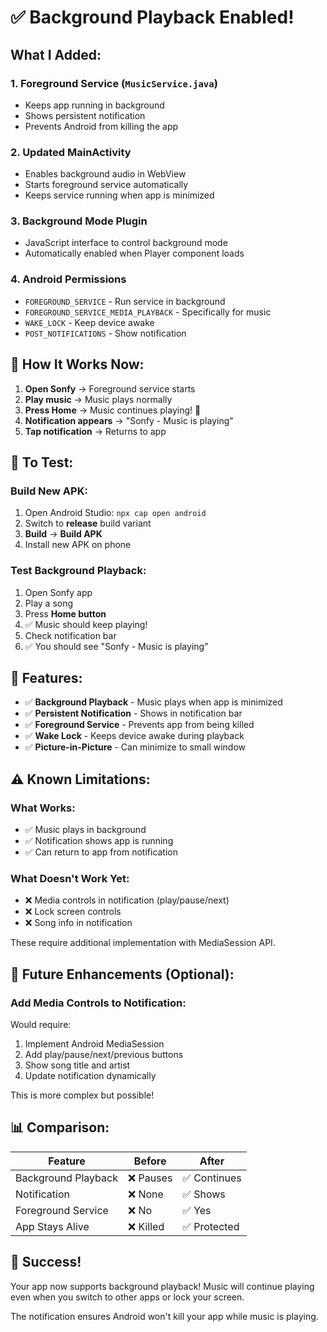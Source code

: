 # ✅ Background Playback Enabled!

## What I Added:

### 1. Foreground Service (`MusicService.java`)
- Keeps app running in background
- Shows persistent notification
- Prevents Android from killing the app

### 2. Updated MainActivity
- Enables background audio in WebView
- Starts foreground service automatically
- Keeps service running when app is minimized

### 3. Background Mode Plugin
- JavaScript interface to control background mode
- Automatically enabled when Player component loads

### 4. Android Permissions
- `FOREGROUND_SERVICE` - Run service in background
- `FOREGROUND_SERVICE_MEDIA_PLAYBACK` - Specifically for music
- `WAKE_LOCK` - Keep device awake
- `POST_NOTIFICATIONS` - Show notification

## 📱 How It Works Now:

1. **Open Sonfy** → Foreground service starts
2. **Play music** → Music plays normally
3. **Press Home** → Music continues playing! 🎉
4. **Notification appears** → "Sonfy - Music is playing"
5. **Tap notification** → Returns to app

## 🔄 To Test:

### Build New APK:

1. Open Android Studio: `npx cap open android`
2. Switch to **release** build variant
3. **Build** → **Build APK**
4. Install new APK on phone

### Test Background Playback:

1. Open Sonfy app
2. Play a song
3. Press **Home button**
4. ✅ Music should keep playing!
5. Check notification bar
6. ✅ You should see "Sonfy - Music is playing"

## 🎯 Features:

- ✅ **Background Playback** - Music plays when app is minimized
- ✅ **Persistent Notification** - Shows in notification bar
- ✅ **Foreground Service** - Prevents app from being killed
- ✅ **Wake Lock** - Keeps device awake during playback
- ✅ **Picture-in-Picture** - Can minimize to small window

## ⚠️ Known Limitations:

### What Works:
- ✅ Music plays in background
- ✅ Notification shows app is running
- ✅ Can return to app from notification

### What Doesn't Work Yet:
- ❌ Media controls in notification (play/pause/next)
- ❌ Lock screen controls
- ❌ Song info in notification

These require additional implementation with MediaSession API.

## 🚀 Future Enhancements (Optional):

### Add Media Controls to Notification:

Would require:
1. Implement Android MediaSession
2. Add play/pause/next/previous buttons
3. Show song title and artist
4. Update notification dynamically

This is more complex but possible!

## 📊 Comparison:

| Feature | Before | After |
|---------|--------|-------|
| Background Playback | ❌ Pauses | ✅ Continues |
| Notification | ❌ None | ✅ Shows |
| Foreground Service | ❌ No | ✅ Yes |
| App Stays Alive | ❌ Killed | ✅ Protected |

## 🎉 Success!

Your app now supports background playback! Music will continue playing even when you switch to other apps or lock your screen.

The notification ensures Android won't kill your app while music is playing.
